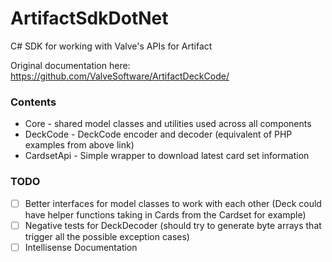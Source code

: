 # ArtifactSdkDotNet
C# SDK for working with Valve's APIs for Artifact

Original documentation here: https://github.com/ValveSoftware/ArtifactDeckCode/

### Contents

* Core - shared model classes and utilities used across all components
* DeckCode - DeckCode encoder and decoder (equivalent of PHP examples from above link)
* CardsetApi - Simple wrapper to download latest card set information

### TODO

- [ ] Better interfaces for model classes to work with each other (Deck could have helper functions taking in Cards from the Cardset for example)
- [ ] Negative tests for DeckDecoder (should try to generate byte arrays that trigger all the possible exception cases)
- [ ] Intellisense Documentation
